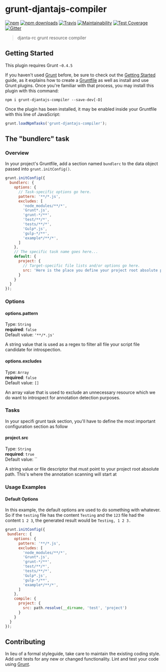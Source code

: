 # grunt-djantajs-compiler

[![npm](https://img.shields.io/npm/v/grunt-djantajs-compiler.svg?style=flat)](https://www.npmjs.com/package/grunt-djantajs-compiler)
[![npm downloads](https://img.shields.io/npm/dw/grunt-djantajs-compiler.svg?style=flat)](https://www.npmjs.com/package/grunt-djantajs-compiler)
[![Travis](https://img.shields.io/travis/djanta/grunt-djantajs-compiler/master.svg?style=flat)](https://travis-ci.org/djanta/grunt-djantajs-compiler)
[![Maintainability](https://api.codeclimate.com/v1/badges/e993001806df976e7459/maintainability)](https://codeclimate.com/github/djanta/grunt-djantajs-compiler/maintainability)
[![Test Coverage](https://api.codeclimate.com/v1/badges/e993001806df976e7459/test_coverage)](https://codeclimate.com/github/djanta/grunt-djantajs-compiler/test_coverage)
[![Gitter](https://img.shields.io/gitter/room/nwjs/nw.js.svg?style=flat)](https://gitter.im/djantajs/djantajs?utm_source=badge&utm_medium=badge&utm_campaign=pr-badge&utm_content=badge)

> djanta-rc grunt resource compiler

## Getting Started
This plugin requires Grunt `~0.4.5`

If you haven't used [Grunt](http://gruntjs.com/) before, be sure to check out the [Getting Started](http://gruntjs.com/getting-started) guide, as it explains how to create a [Gruntfile](http://gruntjs.com/sample-gruntfile) as well as install and use Grunt plugins. Once you're familiar with that process, you may install this plugin with this command:

```shell
npm i grunt-djantajs-compiler --save-dev[-D]
```

Once the plugin has been installed, it may be enabled inside your Gruntfile with this line of JavaScript:

```js
grunt.loadNpmTasks('grunt-djantajs-compiler');
```

## The "bundlerc" task

### Overview
In your project's Gruntfile, add a section named `bundlerc` to the data object passed into `grunt.initConfig()`.

```js
grunt.initConfig({
  bundlerc: {
    options: {
      // Task-specific options go here.
      pattern: '**/*.js',
      excludes: [
        'node_modules/**/*',
        'Grunt*.js',
        'grunt-*/**',
        'test/**/*',
        'tests/**/*',
        'Gulp*.js',
        'gulp-*/**',
        'example*/**/*',
      ]
    },
    // The specific task name goes here...
    default: {
      project: {
        // Target-specific file lists and/or options go here.
        src: 'Here is the place you define your project root absolute path' // path.resolve(__dirname, 'test', 'project')
      }
    }
  }
});
```
### Options

#### options.pattern
Type: `String`<br/>
**required**: `false`<br/>
Default value: `'**/*.js'`

A string value that is used as a regex to filter all file your script file candidate for introspection.

#### options.excludes
Type: `Array`<br/>
**required**: `false`<br/>
Default value: `[]`

An array value that is used to exclude an unnecessary resource which we do want to introspect for annotation detection purposes.

### Tasks
In your specifi grunt task section, you'll have to define the most important configuration section as follow

#### project.src
Type: `String` <br/>
**required**: `true`<br/>
Default value: ``

A string value or file descriptor that must point to your project root absolute path. This's where the annotation scanning will start at

### Usage Examples

#### Default Options
In this example, the default options are used to do something with whatever. So if the `testing` file has the content `Testing` and the `123` file had the content `1 2 3`, the generated result would be `Testing, 1 2 3.`

```js
grunt.initConfig({
 bundlerc: {
    options: {
      pattern: '**/*.js',
      excludes: [
        'node_modules/**/*',
        'Grunt*.js',
        'grunt-*/**',
        'test/**/*',
        'tests/**/*',
        'Gulp*.js',
        'gulp-*/**',
        'example*/**/*',
      ]
    },
    compile: {
      project: {
        src: path.resolve(__dirname, 'test', 'project')
      }
    }
  }
});
```
## Contributing
In lieu of a formal styleguide, take care to maintain the existing coding style. Add unit tests for any new or changed functionality. Lint and test your code using [Grunt](http://gruntjs.com/).
